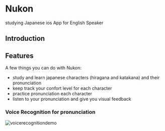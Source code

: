 # Nukon
studying Japanese ios App for English Speaker

## Introduction

## Features

A few things you can do with Nukon:
- study and learn japanese characters (hiragana and katakana) and their pronunciation
- keep track your confort level for each character
- practice pronunciation each character
- listen to your pronunciation and give you visual feedback

### Voice Recognition for pronunciation

![voicerecognitiondemo](./voice_recognition_demo.gif)

